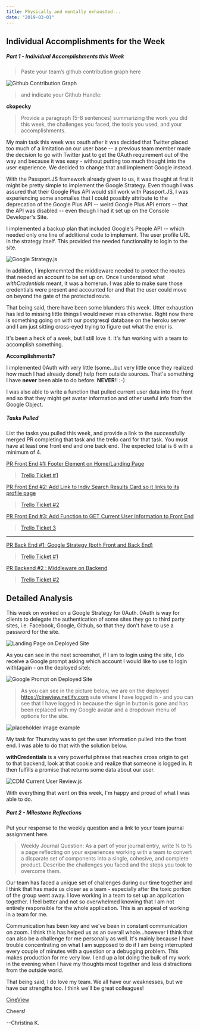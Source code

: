 ```yaml
---
title: Physically and mentally exhausted...
date: "2019-03-01"
---
```


## Individual Accomplishments for the Week




##### Part 1 - Individual Accomplishments this Week

>Paste your team’s github contribution graph here 

![Github Contribution Graph](./assets/Screenshot-1.png)


>and indicate your Github Handle: 

__ckopecky__

>Provide a paragraph (5-8 sentences) summarizing the work you did this week, the challenges you faced, the tools you used, and your accomplishments.

My main task this week was oauth after it was decided that Twitter placed too much of a limitation on our user base -- a previous team member made the decision to go with Twitter just to get the 0Auth requirement out of the way and because it was easy - without putting too much thought into the user experience. We decided to change that and implement Google instead. 

With the Passport.JS framework already given to us, it was thought at first it might be pretty simple to implement the Google Strategy. Even though I was assured that their Google Plus API would still work with Passport.JS, I was experiencing some anomalies that I could possibly attribute to the deprecation of the Google Plus API -- weird Google Plus API errors -- that the API was disabled -- even though I had it set up on the Console Developer's Site. 

I implemented a backup plan that included Google's People API -- which needed only one line of additional code to implement. The user profile URL in the strategy itself. This provided the needed functionality to login to the site. 

![Google Strategy.js](./assets/Screenshot-0.png)

In addition, I implememnted the middleware needed to protect the routes that needed an account to be set up on. Once I understood what _withCredentials_ meant, it was a homerun. I was able to make sure those credentials were present and accounted for and that the user could move on beyond the gate of the protected route. 

That being said, there have been some blunders this week. Utter exhaustion has led to missing little things I would never miss otherwise. Right now there is something going on with our postgresql database on the heroku server and I am just sitting cross-eyed trying to figure out what the error is. 

It's been a heck of a week, but I still love it. It's fun working with a team to accomplish something. 












__Accomplishments?__

I implemented 0Auth with very little (some...but very little once they realized how much I had already done!) help from outside sources. That's something I have __never__ been able to do before. **NEVER**!! :-)

I was also able to write a function that pulled current user data into the front end so that they might get avatar information and other useful info from the Google Object. 



##### Tasks Pulled

List the tasks you pulled this week, and provide a link to the successfully merged PR completing that task and the trello card for that task.  You must have at least one front end and one back end. The expected total is 6 with a minimum of 4.

[PR Front End #1: Footer Element on Home/Landing Page](https://github.com/Lambda-School-Labs/labs10-movie-reviews/pull/66)

>[Trello Ticket #1](https://trello.com/c/a96TPtsA/89-footer-with-home-about-contact-terms-and-privacy-nav-links-contains-legalese-needed-to-use-tmdb)

[PR Front End #2: Add Link to Indiv Search Results Card so it links to its profile page](https://github.com/Lambda-School-Labs/labs10-movie-reviews/pull/90)

>[Trello Ticket #2](https://trello.com/c/hhdSQqX1/116-add-link-from-search-results-to-movie-profile-page-with-reviews)

[PR Front End #3: Add Function to GET Current User Information to Front End](https://github.com/Lambda-School-Labs/labs10-movie-reviews/pull/91)

>[Trello Ticket 3](https://trello.com/c/j17APMJ2/118-add-function-to-grab-user-info-upon-login-to-be-used-in-front-end-middleware-implemented-in-back-end)

------

[PR Back End #1: Google Strategy (both Front and Back End)](https://github.com/Lambda-School-Labs/labs10-movie-reviews/pull/77)

>[Trello Ticket #1](https://trello.com/c/lFN3HZ0K/90-google-oauth)

[PR Backend #2 : Middleware on Backend](https://github.com/Lambda-School-Labs/labs10-movie-reviews/pull/91)

>[Trello Ticket #2](https://trello.com/c/j17APMJ2/118-add-function-to-grab-user-info-upon-login-to-be-used-in-front-end-middleware-implemented-in-back-end)

## Detailed Analysis

This week on worked on a Google Strategy for 0Auth. 0Auth is way for clients to delegate the authentication of some sites they go to third party sites, i.e. Facebook, Google, Github, so that they don't have to use a password for the site. 

![Landing Page on Deployed Site](./assets/Screenshot-2.png)

As you can see in the next screenshot, if I am to login using the site, I do receive a Google prompt asking which account I would like to use to login with(again - on the deployed site): 

![Google Prompt on Deployed Site](./assets/Screenshot-3.png)

>As you can see in the picture below, we are on the deployed https://cineview.netlify.com sute where I have logged in - and you can see that I have logged in because the sign in button is gone and has been replaced with my Google avatar and a dropdown menu of options for the site. 

![placeholder image example](./assets/Screenshot-4.png)


My task for Thursday was to get the user information pulled into the front end. I was able to do that with the solution below. 

__withCredentials__ is a very powerful phrase that reaches cross origin to get to that backend, look at that cookie and realize that someone is logged in. It then fulfills a promise that returns some data about our user. 

![CDM Current User Review.js](./assets/Screenshot-5.png)

With everything that went on this week, I'm happy and proud of what I was able to do. 


##### Part 2 - Milestone Reflections
Put your response to the weekly question and a link to your team journal assignment here.


>Weekly Journal Question: As a part of your journal entry, write ¼ to ½ a page reflecting on your experiences working with a team to convert a disparate set of components into a single, cohesive, and complete product. Describe the challenges you faced and the steps you took to overcome them.

Our team has faced a unique set of challenges during our time together and I think that has made us closer as a team - especially after the toxic portion of the group went away. I love working in a team to set up an application together. I feel better and not so overwhelmed knowing that I am not entirely responsible for the whole application. This is an appeal of working in a team for me. 

Communication has been key and we've been in constant communication on zoom. I think this has helped us as an overall whole...however I think that can also be a challenge for me personally as well. It's mainly because I have trouble concentrating on what I am supposed to do if I am being interrupted every couple of minutes with a question or a debugging problem. This makes production for me very low. I end up a lot doing the bulk of my work in the evening when I have my thoughts most together and less distractions from the outside world. 

That being said, I do love my team. We all have our weaknesses, but we have our strengths too. I think we'll be great colleagues!




[CineView](https://cineview.netlify.com)


Cheers!

--Christina K.


